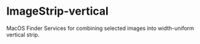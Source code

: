 # ImageStrip-vertical
MacOS Finder Services for combining selected images into width-uniform vertical strip.
